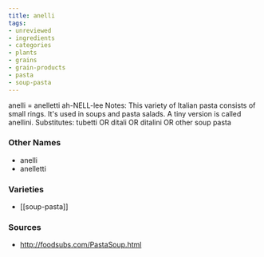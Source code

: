 ```yaml
---
title: anelli
tags:
- unreviewed
- ingredients
- categories
- plants
- grains
- grain-products
- pasta
- soup-pasta
---
```

anelli = anelletti ah-NELL-lee Notes: This variety of Italian pasta consists of small rings. It's used in soups and pasta salads. A tiny version is called anellini. Substitutes: tubetti OR ditali OR ditalini OR other soup pasta

### Other Names

* anelli
* anelletti

### Varieties

* [[soup-pasta]]

### Sources
* http://foodsubs.com/PastaSoup.html
